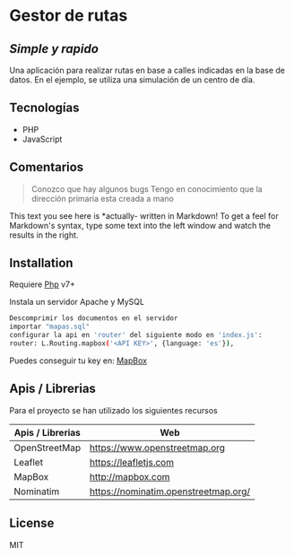 # Gestor de rutas
## _Simple y rapido_

Una aplicación para realizar rutas en base a calles indicadas en la base de datos.
En el ejemplo, se utiliza una simulación de un centro de día.

## Tecnologías
- PHP
- JavaScript



## Comentarios

> Conozco que hay algunos bugs
> Tengo en conocimiento que la dirección primaria esta creada a mano

This text you see here is *actually- written in Markdown! To get a feel
for Markdown's syntax, type some text into the left window and
watch the results in the right.

## Installation
 Requiere [Php](https://php.net/) v7+

Instala un servidor Apache y MySQL

```sh
Descomprimir los documentos en el servidor
importar "mapas.sql"
configurar la api en 'router' del siguiente modo en 'index.js':
router: L.Routing.mapbox('<API KEY>', {language: 'es'}),
```
Puedes conseguir tu key en: [MapBox](http://mapbox.com)

## Apis / Librerias

Para el proyecto se han utilizado los siguientes recursos

| Apis / Librerias | Web |
| ------ | ------ |
| OpenStreetMap | https://www.openstreetmap.org |
| Leaflet | https://leafletjs.com |
| MapBox | http://mapbox.com |
| Nominatim | https://nominatim.openstreetmap.org/ |


## License

MIT
